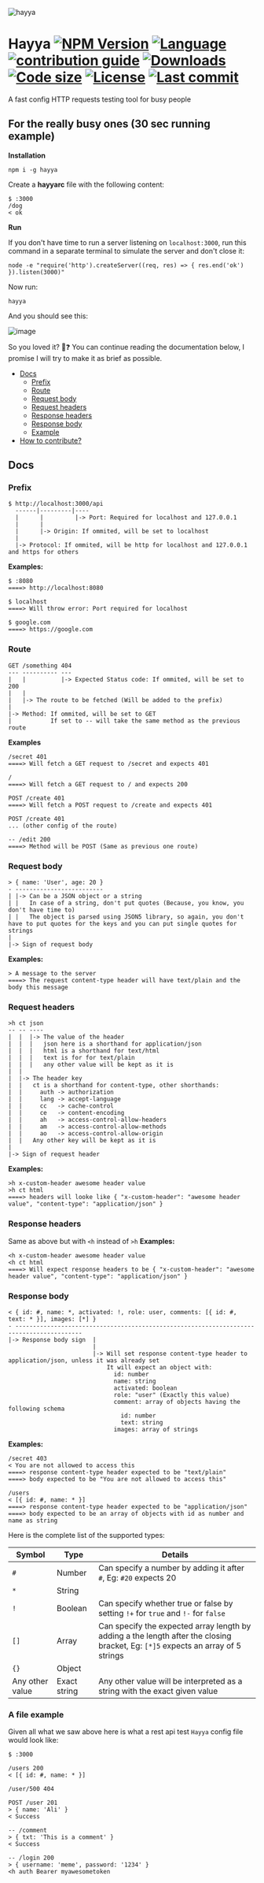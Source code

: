 ![hayya](https://user-images.githubusercontent.com/10698248/188729999-c4ee0fab-d9e1-4263-8980-4b2ecf355e72.png)

# Hayya [![NPM Version](https://img.shields.io/npm/v/hayya)](https://www.npmjs.com/package/hayya) [![Language](https://img.shields.io/github/languages/top/burawi/hayya)]() [![contribution guide](https://img.shields.io/badge/contribution-guide-brightgreen.svg?style=flat)](CONTRIBUTING.md) [![Downloads](https://img.shields.io/npm/dm/hayya?color=pink)](https://www.npmjs.com/package/hayya) [![Code size](https://img.shields.io/github/languages/code-size/burawi/hayya?color=brightgreen)]() [![License](https://img.shields.io/github/license/burawi/hayya?color=blue)](CONTRIBUTING.md) [![Last commit](https://img.shields.io/github/last-commit/burawi/hayya)]()

A fast config HTTP requests testing tool for busy people 


## For the really busy ones (30 sec running example)
**Installation**
```
npm i -g hayya
```
Create a **hayyarc** file with the following content:
```
$ :3000
/dog
< ok
```
**Run**

If you don't have time to run a server listening on `localhost:3000`, run this command in a separate terminal to simulate the server and don't close it:
```
node -e "require('http').createServer((req, res) => { res.end('ok') }).listen(3000)"
```

Now run:
```
hayya
```
And you should see this:

![image](https://user-images.githubusercontent.com/10698248/188680609-5309e482-2e28-4c51-a557-2e98de2ea382.png)

So you loved it? 💙❓ You can continue reading the documentation below, I promise I will try to make it as brief as possible.

* [Docs](#docs)
    * [Prefix](#prefix)
    * [Route](#route)
    * [Request body](#request-body)
    * [Request headers](#request-headers)
    * [Response headers](#response-headers)
    * [Response body](#response-body)
    * [Example](#a-file-example)
* [How to contribute?](CONTRIBUTING.md)

## Docs
### Prefix
```
$ http://localhost:3000/api
  ------|---------|----
  |      |         |-> Port: Required for localhost and 127.0.0.1
  |      |
  |      |-> Origin: If ommited, will be set to localhost
  |
  |-> Protocol: If ommited, will be http for localhost and 127.0.0.1 and https for others
```

**Examples:**
```
$ :8080
====> http://localhost:8080
```
```
$ localhost
====> Will throw error: Port required for localhost
```
```
$ google.com
====> https://google.com
```
### Route
```
GET /something 404
--- ---------- ---
|   |          |-> Expected Status code: If ommited, will be set to 200
|   |
|   |-> The route to be fetched (Will be added to the prefix)
|
|-> Method: If ommited, will be set to GET
|           If set to -- will take the same method as the previous route
```
**Examples**
```
/secret 401
====> Will fetch a GET request to /secret and expects 401
```
```
/ 
====> Will fetch a GET request to / and expects 200
```
```
POST /create 401
====> Will fetch a POST request to /create and expects 401
```
```
POST /create 401
... (other config of the route)

-- /edit 200
====> Method will be POST (Same as previous one route)
```
### Request body
```
> { name: 'User', age: 20 }
- -------------------------
| |-> Can be a JSON object or a string
| |   In case of a string, don't put quotes (Because, you know, you don't have time to)
| |   The object is parsed using JSON5 library, so again, you don't have to put quotes for the keys and you can put single quotes for strings
|
|-> Sign of request body
```
**Examples:**
```
> A message to the server
====> The request content-type header will have text/plain and the body this message
```
### Request headers
```
>h ct json
-- -- ----
|  |  |-> The value of the header
|  |  |   json here is a shorthand for application/json
|  |  |   html is a shorthand for text/html
|  |  |   text is for for text/plain
|  |  |   any other value will be kept as it is
|  |
|  |-> The header key
|  |   ct is a shorthand for content-type, other shorthands:
|  |     auth -> authorization
|  |     lang -> accept-language
|  |     cc   -> cache-control
|  |     ce   -> content-encoding
|  |     ah   -> access-control-allow-headers
|  |     am   -> access-control-allow-methods
|  |     ao   -> access-control-allow-origin
|  |   Any other key will be kept as it is
|  
|-> Sign of request header
```
**Examples:**
```
>h x-custom-header awesome header value
>h ct html
====> headers will looke like { "x-custom-header": "awesome header value", "content-type": "application/json" }
```
### Response headers
Same as above but with `<h` instead of `>h`
**Examples:**
```
<h x-custom-header awesome header value
<h ct html
====> Will expect response headers to be { "x-custom-header": "awesome header value", "content-type": "application/json" }
```
### Response body
```
< { id: #, name: *, activated: !, role: user, comments: [{ id: #, text: * }], images: [*] }
- -----------------------------------------------------------------------------------------
|-> Response body sign  |
                        |
                        |-> Will set response content-type header to application/json, unless it was already set
                            It will expect an object with:
                              id: number
                              name: string
                              activated: boolean
                              role: "user" (Exactly this value)
                              comment: array of objects having the following schema
                                id: number
                                text: string
                              images: array of strings
```
**Examples:**
```
/secret 403
< You are not allowed to access this
====> response content-type header expected to be "text/plain"
====> body expected to be "You are not allowed to access this"
```
```
/users
< [{ id: #, name: * }]
====> response content-type header expected to be "application/json"
====> body expected to be an array of objects with id as number and name as string
```

Here is the complete list of the supported types:

| Symbol | Type | Details |
|--------|------|---------|
| `#`    | Number | Can specify a number by adding it after `#`, Eg: `#20` expects 20 |
| `*`    | String | |
| `!`    | Boolean | Can specify whether true or false by setting `!+` for `true` and `!-` for `false` |
| `[]`   | Array | Can specify the expected array length by adding a the length after the closing bracket, Eg: `[*]5` expects an array of 5 strings |
| `{}`   | Object | |
| Any other value | Exact string | Any other value will be interpreted as a string with the exact given value |

### A file example
Given all what we saw above here is what a rest api test `Hayya` config file would look like:
```
$ :3000

/users 200
< [{ id: #, name: * }]

/user/500 404

POST /user 201
> { name: 'Ali' }
< Success

-- /comment
> { txt: 'This is a comment' }
< Success

-- /login 200
> { username: 'meme', password: '1234' }
<h auth Bearer myawesometoken
```
